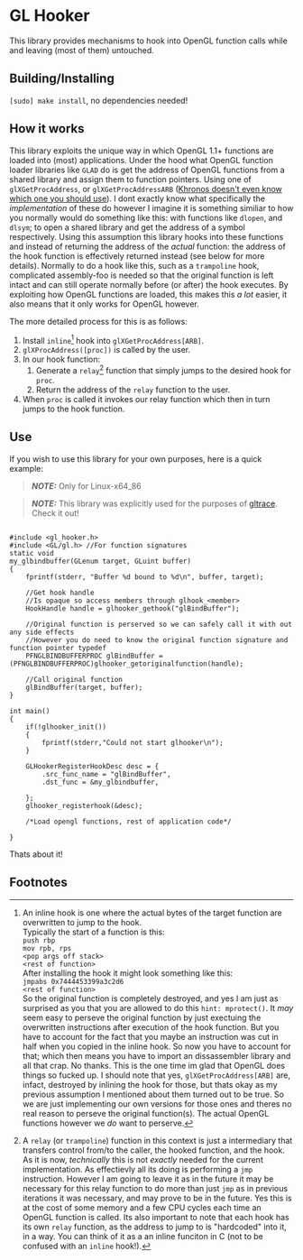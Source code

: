 # GL Hooker 

This library provides mechanisms to hook into OpenGL function calls while and leaving (most of them) untouched.

## Building/Installing
`[sudo] make install`, no dependencies needed!

## How it works

This library exploits the unique way in which OpenGL 1.1+ functions are loaded into (most) applications. Under the hood what OpenGL function loader libraries like `GLAD` do is get the address of OpenGL functions from a shared library and assign them to function pointers. Using one of `glXGetProcAddress`, or `glXGetProcAddressARB` ([Khronos doesn't even know which one you should use](https://www.khronos.org/opengl/wiki/Load_OpenGL_Functions#Linux_and_X-Windows)). I dont exactly know what specifically the *implementation* of these do however I imagine it is something similiar to how you normally would do something like this: with functions like `dlopen`, and `dlsym`; to open a shared library and get the address of a symbol respectively. Using this assumption this library hooks into these functions and instead of returning the address of the *actual* function: the address of the hook function is effectively returned instead (see below for more details). Normally to do a hook like this, such as a `trampoline` hook, complicated assembly-foo is needed so that the original function is left intact and can still operate normally before (or after) the hook executes. By exploiting how OpenGL functions are loaded, this makes this *a lot* easier, it also means that it only works for OpenGL however.

The more detailed process for this is as follows:

1. Install `inline`[^1]  hook into `glXGetProcAddress[ARB]`.
2. `glXProcAddress([proc])` is called by the user.
3. In our hook function:
    1. Generate a `relay`[^2] function that simply jumps to the desired hook for `proc`.
    2. Return the address of the `relay` function to the user.
4. When `proc` is called it invokes our relay function which then in turn jumps to the hook function.


## Use
If you wish to use this library for your own purposes, here is a quick example:

> **_NOTE:_** Only for Linux-x64_86

> **_NOTE:_** This library was explicitly used for the purposes of [gltrace](https://github.com/lappn99/gltrace_rs). Check it out!


```

#include <gl_hooker.h>
#include <GL/gl.h> //For function signatures
static void
my_glbindbuffer(GLenum target, GLuint buffer)
{
    fprintf(stderr, "Buffer %d bound to %d\n", buffer, target);

    //Get hook handle
    //Is opaque so access members through glhook_<member>
    HookHandle handle = glhooker_gethook("glBindBuffer");

    //Original function is perserved so we can safely call it with out any side effects
    //However you do need to know the original function signature and function pointer typedef
    PFNGLBINDBUFFERPROC glBindBuffer = (PFNGLBINDBUFFERPROC)glhooker_getoriginalfunction(handle);

    //Call original function
    glBindBuffer(target, buffer);
}

int main()
{
    if(!glhooker_init())
    {
        fprintf(stderr,"Could not start glhooker\n");
    }

    GLHookerRegisterHookDesc desc = {
        .src_func_name = "glBindBuffer",
        .dst_func = &my_glbindbuffer,
        
    };
    glhooker_registerhook(&desc);

    /*Load opengl functions, rest of application code*/

}

```
Thats about it!

## Footnotes

[^1]: An inline hook is one where the actual bytes of the target function are overwritten to jump to the hook. \
Typically the start of a function is this:\
`push rbp`\
`mov rpb, rps`\
`<pop args off stack>`\
`<rest of function>`\
After installing the hook it might look something like this:\
`jmpabs 0x7444453399a3c2d6`\
`<rest of function>`\
So the original function is completely destroyed, and yes I am just as surprised as you that you are allowed to do this `hint: mprotect()`. It *may* seem easy to perseve the original function by just exectuing the overwritten instructions after execution of the hook function. But you have to account for the fact that you maybe an instruction was cut in half when you copied in the inline hook. So now you have to account for that; which then means you have to import an dissassembler library and all that crap. No thanks. This is the one time im glad that OpenGL does things so fucked up. I should note that yes, `glXGetProcAddress[ARB]` are, infact, destroyed by inlining the hook for those, but thats okay as my previous assumption I mentioned about them turned out to be true. So we are just implementing our own versions for those ones and theres no real reason to perseve the original function(s). The actual OpenGL functions however we *do* want to perserve.

[^2]: A `relay` (or `trampoline`) function in this context is just a intermediary that transfers control from/to the caller, the hooked function, and the hook. As it is now, *technically* this is not *exactly* needed for the current implementation. As effectievly all its doing is performing a `jmp` instruction. However I am going to leave it as in the future it may be necessary for this relay function to do more than just `jmp` as in previous iterations it was necessary, and may prove to be in the future. Yes this is at the cost of some memory and a few CPU cycles each time an OpenGL function is called. Its also important to note that each hook has its own `relay` function, as the address to jump to is "hardcoded" into it, in a way. You can think of it as a an inline funciton in C (not to be confused with an `inline`[^1] hook!).



